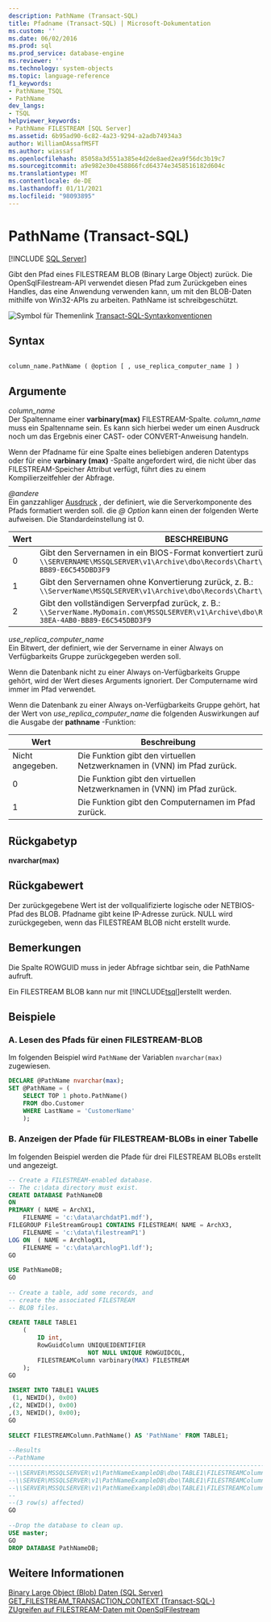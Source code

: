 ```yaml
---
description: PathName (Transact-SQL)
title: Pfadname (Transact-SQL) | Microsoft-Dokumentation
ms.custom: ''
ms.date: 06/02/2016
ms.prod: sql
ms.prod_service: database-engine
ms.reviewer: ''
ms.technology: system-objects
ms.topic: language-reference
f1_keywords:
- PathName_TSQL
- PathName
dev_langs:
- TSQL
helpviewer_keywords:
- PathName FILESTREAM [SQL Server]
ms.assetid: 6b95ad90-6c82-4a23-9294-a2adb74934a3
author: WilliamDAssafMSFT
ms.author: wiassaf
ms.openlocfilehash: 85058a3d551a385e4d2de8aed2ea9f56dc3b19c7
ms.sourcegitcommit: a9e982e30e458866fcd64374e3458516182d604c
ms.translationtype: MT
ms.contentlocale: de-DE
ms.lasthandoff: 01/11/2021
ms.locfileid: "98093895"
---
```

# <a name="pathname-transact-sql"></a>PathName (Transact-SQL)
[!INCLUDE [SQL Server](../../includes/applies-to-version/sqlserver.md)]

  Gibt den Pfad eines FILESTREAM BLOB (Binary Large Object) zurück. Die OpenSqlFilestream-API verwendet diesen Pfad zum Zurückgeben eines Handles, das eine Anwendung verwenden kann, um mit den BLOB-Daten mithilfe von Win32-APIs zu arbeiten. PathName ist schreibgeschützt.  
  
 ![Symbol für Themenlink](../../database-engine/configure-windows/media/topic-link.gif "Symbol für Themenlink") [Transact-SQL-Syntaxkonventionen](../../t-sql/language-elements/transact-sql-syntax-conventions-transact-sql.md)  
  
## <a name="syntax"></a>Syntax  
  
```  
  
column_name.PathName ( @option [ , use_replica_computer_name ] )  
```  
  
## <a name="arguments"></a>Argumente  
 *column_name*  
 Der Spaltenname einer **varbinary(max)** FILESTREAM-Spalte. *column_name* muss ein Spaltenname sein. Es kann sich hierbei weder um einen Ausdruck noch um das Ergebnis einer CAST- oder CONVERT-Anweisung handeln.  
  
 Wenn der Pfadname für eine Spalte eines beliebigen anderen Datentyps oder für eine **varbinary (max)** -Spalte angefordert wird, die nicht über das FILESTREAM-Speicher Attribut verfügt, führt dies zu einem Kompilierzeitfehler der Abfrage.  
  
 *\@andere*  
 Ein ganzzahliger [Ausdruck](../../t-sql/language-elements/expressions-transact-sql.md) , der definiert, wie die Serverkomponente des Pfads formatiert werden soll. die *\@ Option* kann einen der folgenden Werte aufweisen. Die Standardeinstellung ist 0.  
  
|Wert|BESCHREIBUNG|  
|-----------|-----------------|  
|0|Gibt den Servernamen in ein BIOS-Format konvertiert zurück, z. B.: `\\SERVERNAME\MSSQLSERVER\v1\Archive\dbo\Records\Chart\A73F19F7-38EA-4AB0-BB89-E6C545DBD3F9`|  
|1|Gibt den Servernamen ohne Konvertierung zurück, z. B.: `\\ServerName\MSSQLSERVER\v1\Archive\dbo\Records\Chart\A73F1`|  
|2|Gibt den vollständigen Serverpfad zurück, z. B.: `\\ServerName.MyDomain.com\MSSQLSERVER\v1\Archive\dbo\Records\Chart\A73F19F7-38EA-4AB0-BB89-E6C545DBD3F9`|  
  
 *use_replica_computer_name*  
 Ein Bitwert, der definiert, wie der Servername in einer Always on Verfügbarkeits Gruppe zurückgegeben werden soll.  
  
 Wenn die Datenbank nicht zu einer Always on-Verfügbarkeits Gruppe gehört, wird der Wert dieses Arguments ignoriert. Der Computername wird immer im Pfad verwendet.  
  
 Wenn die Datenbank zu einer Always on-Verfügbarkeits Gruppe gehört, hat der Wert von *use_replica_computer_name* die folgenden Auswirkungen auf die Ausgabe der **pathname** -Funktion:  
  
|Wert|Beschreibung|  
|-----------|-----------------|  
|Nicht angegeben.|Die Funktion gibt den virtuellen Netzwerknamen in (VNN) im Pfad zurück.|  
|0|Die Funktion gibt den virtuellen Netzwerknamen in (VNN) im Pfad zurück.|  
|1|Die Funktion gibt den Computernamen im Pfad zurück.|  
  
## <a name="return-type"></a>Rückgabetyp  
 **nvarchar(max)**  
  
## <a name="return-value"></a>Rückgabewert  
 Der zurückgegebene Wert ist der vollqualifizierte logische oder NETBIOS-Pfad des BLOB. Pfadname gibt keine IP-Adresse zurück. NULL wird zurückgegeben, wenn das FILESTREAM BLOB nicht erstellt wurde.  
  
## <a name="remarks"></a>Bemerkungen  
 Die Spalte ROWGUID muss in jeder Abfrage sichtbar sein, die PathName aufruft.  
  
 Ein FILESTREAM BLOB kann nur mit [!INCLUDE[tsql](../../includes/tsql-md.md)]erstellt werden.  
  
## <a name="examples"></a>Beispiele  
  
### <a name="a-reading-the-path-for-a-filestream-blob"></a>A. Lesen des Pfads für einen FILESTREAM-BLOB  
 Im folgenden Beispiel wird `PathName` der Variablen `nvarchar(max)` zugewiesen.  
  
```sql  
DECLARE @PathName nvarchar(max);  
SET @PathName = (  
    SELECT TOP 1 photo.PathName()  
    FROM dbo.Customer  
    WHERE LastName = 'CustomerName'  
    );  
```  
  
### <a name="b-displaying-the-paths-for-filestream-blobs-in-a-table"></a>B. Anzeigen der Pfade für FILESTREAM-BLOBs in einer Tabelle  
 Im folgenden Beispiel werden die Pfade für drei FILESTREAM BLOBs erstellt und angezeigt.  
  
```sql  
-- Create a FILESTREAM-enabled database.  
-- The c:\data directory must exist.  
CREATE DATABASE PathNameDB  
ON  
PRIMARY ( NAME = ArchX1,  
    FILENAME = 'c:\data\archdatP1.mdf'),  
FILEGROUP FileStreamGroup1 CONTAINS FILESTREAM( NAME = ArchX3,  
    FILENAME = 'c:\data\filestreamP1')  
LOG ON  ( NAME = ArchlogX1,  
    FILENAME = 'c:\data\archlogP1.ldf');  
GO  
  
USE PathNameDB;  
GO  
  
-- Create a table, add some records, and  
-- create the associated FILESTREAM  
-- BLOB files.  
  
CREATE TABLE TABLE1  
    (  
        ID int,  
        RowGuidColumn UNIQUEIDENTIFIER  
                      NOT NULL UNIQUE ROWGUIDCOL,  
        FILESTREAMColumn varbinary(MAX) FILESTREAM  
    );  
GO  
  
INSERT INTO TABLE1 VALUES  
 (1, NEWID(), 0x00)  
,(2, NEWID(), 0x00)  
,(3, NEWID(), 0x00);  
GO  
  
SELECT FILESTREAMColumn.PathName() AS 'PathName' FROM TABLE1;  
  
--Results  
--PathName  
------------------------------------------------------------------------------------------------------------  
--\\SERVER\MSSQLSERVER\v1\PathNameExampleDB\dbo\TABLE1\FILESTREAMColumn\DD67C792-916E-4A76-8C8A-4A85DC5DB908  
--\\SERVER\MSSQLSERVER\v1\PathNameExampleDB\dbo\TABLE1\FILESTREAMColumn\2907122B-2560-4CB9-86DC-FBE7ABA1843B  
--\\SERVER\MSSQLSERVER\v1\PathNameExampleDB\dbo\TABLE1\FILESTREAMColumn\922BE0E0-CAB9-4403-90BF-945BD258E4BC  
--  
--(3 row(s) affected)  
GO  
  
--Drop the database to clean up.  
USE master;  
GO  
DROP DATABASE PathNameDB;  
```  
  
## <a name="see-also"></a>Weitere Informationen  
 [Binary Large Object &#40;Blob&#41; Daten &#40;SQL Server&#41;](../../relational-databases/blob/binary-large-object-blob-data-sql-server.md)   
 [GET_FILESTREAM_TRANSACTION_CONTEXT &#40;Transact-SQL-&#41;](../../t-sql/functions/get-filestream-transaction-context-transact-sql.md)   
 [ZUgreifen auf FILESTREAM-Daten mit OpenSqlFilestream](../../relational-databases/blob/access-filestream-data-with-opensqlfilestream.md)  
  
  

